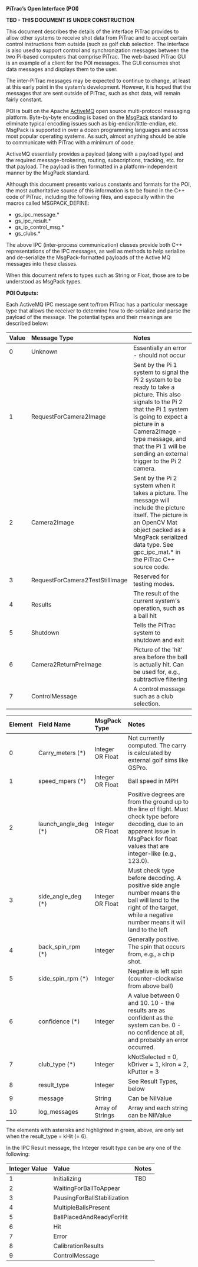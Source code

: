**PiTrac’s Open Interface (POI)**

**TBD \- THIS DOCUMENT IS UNDER CONSTRUCTION**

This document describes the details of the interface PiTrac provides to allow other systems to receive shot data from PiTrac and to accept certain control instructions from outside (such as golf club selection.  The interface is also used to support control and synchronization messages between the two Pi-based computers that comprise PiTrac.  The web-based PiTrac GUI is an example of a client for the POI messages.  The GUI consumes shot data messages and displays them to the user.

The inter-PiTrac messages may be expected to continue to change, at least at this early point in the system’s development.  However, it is hoped that the messages that are sent outside of PiTrac, such as shot data, will remain fairly constant.

POI is built on the Apache [ActiveMQ](https://activemq.apache.org/) open source multi-protocol messaging platform.  Byte-by-byte encoding is based on the [MsgPack](https://msgpack.org/index.html) standard to eliminate typical encoding issues such as big-endian/little-endian, etc.  MsgPack is supported in over a dozen programming languages and across most popular operating systems.  As such, almost anything should be able to communicate with PiTrac with a minimum of code.

ActiveMQ essentially provides a payload (along with a payload type) and the required message-brokering, routing, subscriptions, tracking, etc. for that payload.  The payload is then formatted in a platform-independent manner by the MsgPack standard. 

Although this document presents various constants and formats for the POI, the most authoritative source of this information is to be found in the C++ code of PiTrac, including the following files, and especially within the macros called MSGPACK\_DEFINE:

* gs\_ipc\_message.\*  
* gs\_ipc\_result.\*  
* gs\_ip\_control\_msg.\*  
* gs\_clubs.\*

The above IPC (inter-process communication) classes provide both C++ representations of the IPC messages, as well as methods to help serialize and de-serialize the MsgPack-formatted payloads of the Active MQ messages into these classes.

When this document refers to types such as String or Float, those are to be understood as MsgPack types.

**POI Outputs:**

Each ActiveMQ IPC message sent to/from PiTrac has a particular message type that allows the receiver to determine how to de-serialize and parse the payload of the message.  The potential types and their meanings are described below:

| Value | Message Type | Notes |
| :---- | :---- | :---- |
| 0 | Unknown  | Essentially an error \- should not occur |
| 1 | RequestForCamera2Image  | Sent by the Pi 1 system to signal the Pi 2 system to be ready to take a picture.  This also signals to the Pi 2 that the Pi 1 system is going to expect a picture in a Camera2Image \- type message, and that the Pi 1  will be sending an external trigger to the Pi 2 camera. |
| 2 | Camera2Image  | Sent by the Pi 2 system when it takes a picture.  The message will include the picture itself.  The picture is an OpenCV Mat object packed as a MsgPack serialized data type.  See gpc\_ipc\_mat.\* in the PiTrac C++ source code.  |
| 3 | RequestForCamera2TestStillImage | Reserved for testing modes.  |
| 4 | Results | The result of the current system's operation, such as a ball hit |
| 5 | Shutdown  | Tells the PiTrac system to shutdown and exit  |
| 6 | Camera2ReturnPreImage  | Picture of the 'hit' area before the ball is actually hit.  Can be used for, e.g., subtractive filtering |
| 7 | ControlMessage  | A control message such as a club selection. |

| Element | Field Name | MsgPack Type | Notes |
| :---- | :---- | :---- | :---- |
| 0 | Carry\_meters  (\*) | Integer OR Float | Not currently computed.  The carry is calculated by external golf sims like GSPro. |
| 1 | speed\_mpers  (\*) | Integer OR Float | Ball speed in MPH |
| 2 | launch\_angle\_deg  (\*) | Integer OR Float | Positive degrees are from the ground up to the line of flight. Must check type before decoding, due to an apparent issue in MsgPack for float values that are integer-like (e.g., 123.0). |
| 3 | side\_angle\_deg  (\*) | Integer OR Float | Must check type before decoding. A positive side angle number means the ball will land to the right of the target, while a negative number means it will land to the left |
| 4 | back\_spin\_rpm  (\*) | Integer | Generally positive.  The spin that occurs from, e.g., a chip shot. |
| 5 | side\_spin\_rpm  (\*) | Integer | Negative is left spin (counter-clockwise from above ball) |
| 6 | confidence  (\*) | Integer | A value between 0 and 10\.  10 \- the results are as confident as the system can be.  0 \- no confidence at all, and probably an error occurred.  |
| 7 | club\_type  (\*) | Integer | kNotSelected \= 0, kDriver \= 1, kIron \= 2, kPutter \= 3  |
| 8 | result\_type | Integer |  See Result Types, below  |
| 9 | message | String | Can be NilValue |
| 10 | log\_messages | Array of Strings | Array and each string can be NilValue |

The elements with asterisks and highlighted in green, above, are only set when the result\_type \= kHit (= 6).

In the IPC Result message, the Integer result type can be any one of the following:

| Integer Value | Value | Notes |
| :---- | :---- | :---- |
| 1 | Initializing | TBD |
| 2 | WaitingForBallToAppear |  |
| 3 | PausingForBallStabilization |  |
| 4 | MultipleBallsPresent |  |
| 5 | BallPlacedAndReadyForHit |  |
| 6 | Hit |  |
| 7 | Error |  |
| 8 | CalibrationResults |  |
| 9 | ControlMessage |  |

